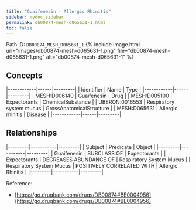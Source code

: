```yaml
---
title: "Guaifenesin - Allergic Rhinitis"
sidebar: mydoc_sidebar
permalink: db00874-mesh-d065631-1.html
toc: false 
---
```



Path ID: `DB00874_MESH_D065631_1`
{% include image.html url="images/db00874-mesh-d065631-1.png" file="db00874-mesh-d065631-1.png" alt="db00874-mesh-d065631-1" %}

## Concepts

|------------|------|---------|
| Identifier | Name | Type    |
|------------|------|---------|
| MESH:D006140 | Guaifenesin | Drug |
| MESH:D005100 | Expectorants | ChemicalSubstance |
| UBERON:0016553 | Respiratory system mucus | GrossAnatomicalStructure |
| MESH:D065631 | Allergic rhinitis | Disease |
|------------|------|---------|

## Relationships

|---------|-----------|---------|
| Subject | Predicate | Object  |
|---------|-----------|---------|
| Guaifenesin | SUBCLASS OF | Expectorants |
| Expectorants | DECREASES ABUNDANCE OF | Respiratory System Mucus |
| Respiratory System Mucus | POSITIVELY CORRELATED WITH | Allergic Rhinitis |
|---------|-----------|---------|

Reference: 
  - [https://go.drugbank.com/drugs/DB00874#BE0004956](https://go.drugbank.com/drugs/DB00874#BE0004956)

